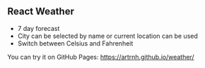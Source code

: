 ## React Weather

* 7 day forecast
* City can be selected by name or current location can be used
* Switch between Celsius and Fahrenheit

You can try it on GitHub Pages: https://artrnh.github.io/weather/